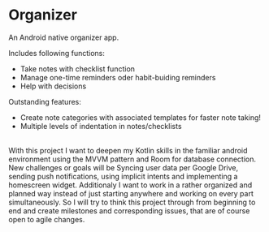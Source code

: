 # Organizer

An Android native organizer app.

Includes following functions:
* Take notes with checklist function
* Manage one-time reminders oder habit-buiding reminders
* Help with decisions

Outstanding features:
* Create note categories with associated templates for faster note taking!
* Multiple levels of indentation in notes/checklists  
  
<br>
With this project I want to deepen my Kotlin skills in the familiar android environment using the MVVM pattern and Room for database connection.
New challenges or goals will be Syncing user data per Google Drive, sending push notifications, using implicit intents and implementing a homescreen widget.
Additionaly I want to work in a rather organized and planned way instead of just starting anywhere and working on every part simultaneously.
So I will try to think this project through from beginning to end and create milestones and corresponding issues, that are of course open to agile changes.
